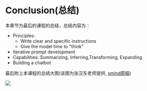 # Conclusion(总结)

本章节为最后的课程的总结，总结内容为：
- Principles:
    - Write clear and specific instructions
	- Give the model time to "think"
- Iterative prompt development
- Capabilities: Summarizing, Inferring,Transforming, Expanding
- Building a chatbot


最后附上本课程的总结大图(该图为张汉东老师提供, [xmind原稿](https://github.com/ZhangHanDong/rustchat/releases/tag/prompt%E5%B7%A5%E7%A8%8B%E5%B8%88%E8%AF%BE%E7%A8%8B%E6%80%9D%E7%BB%B4%E5%AF%BC%E5%9B%BE))

![](../image/Prompt.png)

